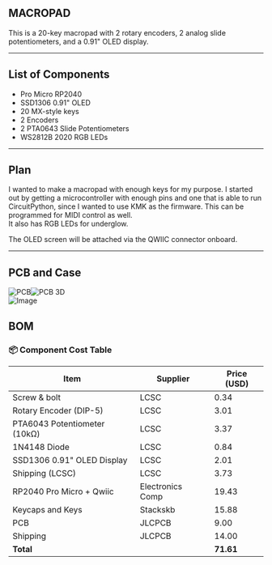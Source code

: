 ## MACROPAD

This is a 20-key macropad with 2 rotary encoders, 2 analog slide potentiometers, and a 0.91" OLED display.

---

## List of Components

- Pro Micro RP2040  
- SSD1306 0.91" OLED  
- 20 MX-style keys  
- 2 Encoders  
- 2 PTA0643 Slide Potentiometers  
- WS2812B 2020 RGB LEDs  

---

## Plan

I wanted to make a macropad with enough keys for my purpose. I started out by getting a microcontroller with enough pins and one that is able to run CircuitPython, since I wanted to use KMK as the firmware. This can be programmed for MIDI control as well.  
It also has RGB LEDs for underglow.

The OLED screen will be attached via the QWIIC connector onboard.

---

## PCB and Case

![PCB](https://github.com/user-attachments/assets/41598014-921c-4914-a805-9e94776da4a5)![PCB 3D](https://github.com/user-attachments/assets/eb6d715c-195a-485b-98dd-6f98de583ed2)  
![Image](https://github.com/user-attachments/assets/0433850d-3720-4474-8c08-68e4c701633a)

## BOM 
### 📦 Component Cost Table

| Item                             | Supplier         | Price (USD) |
|----------------------------------|------------------|-------------|
| Screw & bolt                     | LCSC             | 0.34        |
| Rotary Encoder (DIP-5)           | LCSC             | 3.01        |
| PTA6043 Potentiometer (10kΩ)     | LCSC             | 3.37        |
| 1N4148 Diode                     | LCSC             | 0.84        |
| SSD1306 0.91" OLED Display       | LCSC             | 2.01        |
| Shipping (LCSC)                  | LCSC              |  3.73       |
| RP2040 Pro Micro + Qwiic        | Electronics Comp | 19.43       |
| Keycaps and Keys                | Stackskb         | 15.88       |
| PCB                              | JLCPCB           | 9.00        |
| Shipping                          | JLCPCB           | 14.00       |
| **Total**                        |                  | **71.61**   |
